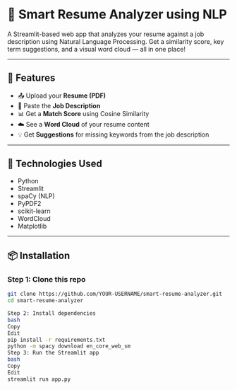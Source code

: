 # 💼 Smart Resume Analyzer using NLP

A Streamlit-based web app that analyzes your resume against a job description using Natural Language Processing. Get a similarity score, key term suggestions, and a visual word cloud — all in one place!

---

## 🚀 Features

- 📤 Upload your **Resume (PDF)**
- 📝 Paste the **Job Description**
- 📊 Get a **Match Score** using Cosine Similarity
- ☁️ See a **Word Cloud** of your resume content
- 💡 Get **Suggestions** for missing keywords from the job description

---

## 🔧 Technologies Used

- Python
- Streamlit
- spaCy (NLP)
- PyPDF2
- scikit-learn
- WordCloud
- Matplotlib

---

## 📦 Installation

### Step 1: Clone this repo
```bash
git clone https://github.com/YOUR-USERNAME/smart-resume-analyzer.git
cd smart-resume-analyzer

Step 2: Install dependencies
bash
Copy
Edit
pip install -r requirements.txt
python -m spacy download en_core_web_sm
Step 3: Run the Streamlit app
bash
Copy
Edit
streamlit run app.py
